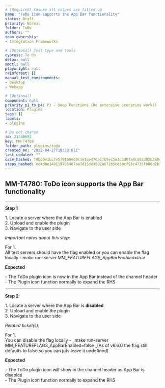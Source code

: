 ```yaml
---
# (Required) Ensure all values are filled up
name: "ToDo icon supports the App Bar functionality"
status: Draft
priority: Normal
folder: ToDo
authors: ""
team_ownership: 
- Integration Frameworks

# (Optional) Test type and tools
cypress: To Do
detox: null
mmctl: null
playwright: null
rainforest: []
manual_test_environments: 
- Desktop
- Webapp

# (Optional)
component: null
priority_p1_to_p4: P3 - Deep Functions (Do extensive scenarios work?)
location: Plugins
tags: []
labels: 
- plugins

# Do not change
id: 21340692
key: MM-T4780
folder_path: plugins/todo
created_on: "2022-04-27T18:30:07Z"
last_updated: ""
case_hashed: 78bd0e1bc7e5f91b8e60c1e1de47dac7b9ec5e3d3d0fa4ca53d02b3a04ff4cb097b565189f8317211fdbe5bc10d77e76
steps_hashed: ce4dbe149119795407aa7d15de3502a07285cd5bcf93c4735fb86d2b3cd0463f65ad5a1b7f82ec3883f380ba7c61c7a7
---
```


## MM-T4780: ToDo icon supports the App Bar functionality

---

**Step 1**

1\. Locate a server where the App Bar is enabled\
2\. Upload and enable the plugin\
3\. Navigate to the user side

_Important notes about this step:_

For 1.\
All test servers should have the flag enabled or you can enable the flag locally - _make run-server MM\_FEATUREFLAGS\_AppBarEnabled=true_

**Expected**

\- The ToDo plugin icon is now in the App Bar instead of the channel header\
\- The Plugin icon function normally to expand the RHS

---

**Step 2**

1\. Locate a server where the App Bar is **disabled**\
2\. Upload and enable the plugin\
3\. Navigate to the user side

_Related ticket(s):_

For 1.\
You can disable the flag locally - \_make run-server MM\_FEATUREFLAGS\_AppBarEnabled=false \_(As of v6.6.0 the flag still defaults to false so you can juts leave it undefined)

**Expected**

\- The ToDo plugin icon will show in the channel header as App Bar is disabled\
\- The Plugin icon function normally to expand the RHS

